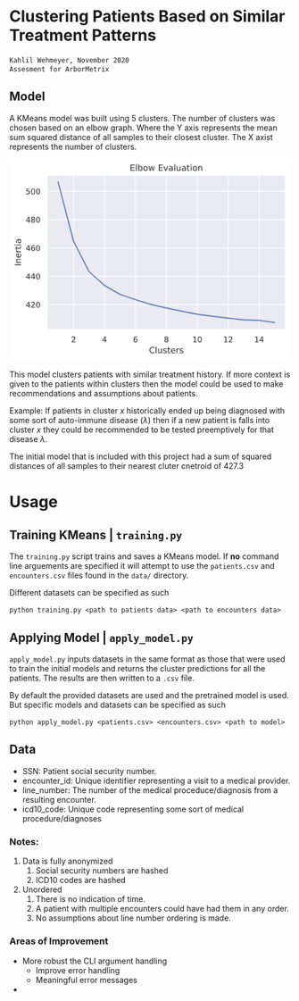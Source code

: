 # Clustering Patients Based on Similar Treatment Patterns
```
Kahlil Wehmeyer, November 2020
Assesment for ArborMetrix
```

## Model
A KMeans model was built using 5 clusters. 
The number of clusters was chosen based on an elbow graph.
Where the Y axis represents the mean sum squared distance of all samples
to their closest cluster. The X axist represents the number of clusters.

![](plots/elbow_plot.png)

This model clusters patients with similar treatment history. If more context
is given to the patients within clusters then the model could be used to make
recommendations and assumptions about patients. 

Example:
If patients in cluster $x$ historically ended up being diagnosed with some
sort of auto-immune disease ($\lambda$) then if a new patient is falls into
cluster $x$ they could be recommended to be tested preemptively for that disease
$\lambda$.


The initial model that is included with this project had a 
sum of squared distances of all samples to their nearest cluter cnetroid of 427.3


# Usage

## Training KMeans | `training.py`

The `training.py` script trains and saves a KMeans model. If **no** command line
arguements are specified it will attempt to use the `patients.csv` and 
`encounters.csv` files found in the  `data/` directory.

Different datasets can be specified as such

```
python training.py <path to patients data> <path to encounters data>
```

## Applying Model | `apply_model.py`

`apply_model.py` inputs datasets in the same format as those that were used to train
the initial models and returns the cluster predictions for all the patients.
The results are then written to a `.csv` file.

By default the provided datasets are used and the pretrained model is used.
But specific models and datasets can be specified as such

```
python apply_model.py <patients.csv> <encounters.csv> <path to model>
```

## Data

* SSN: Patient social security number.
* encounter_id: Unique identifier representing a visit to a medical provider.
* line_number: The number of the medical proceduce/diagnosis from a resulting encounter.
* icd10_code: Unique code representing some sort of medical procedure/diagnoses

### Notes:

1. Data is fully anonymized
   1. Social security numbers are hashed
   2. ICD10 codes are hashed
2. Unordered
   1. There is no indication of time.
   2. A patient with multiple encounters could have had them in any order.
   3. No assumptions about line number ordering is made.


### Areas of Improvement

* More robust the CLI argument handling
  * Improve error handling
  * Meaningful error messages
*  